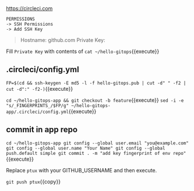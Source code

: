 
https://circleci.com

```
PERMISSIONS
-> SSH Permissions
-> Add SSH Key
```

> Hostname: github.com
>Private Key:

Fill `Private Key` with contents of `cat ~/hello-gitops`{{execute}}

## .circleci/config.yml

`FP=$(cd && ssh-keygen -E md5 -l -f hello-gitops.pub | cut -d" " -f2 | cut -d":" -f2-)`{{execute}}

`cd ~/hello-gitops-app && git checkout -b feature`{{execute}}
`sed -i -e "s/_FINGERPRINTS_/$FP/g" ~/hello-gitops-app/.circleci/config.yml`{{execute}}

## commit in app repo

`cd ~/hello-gitops-app
git config --global user.email "you@example.com"
git config --global user.name "Your Name"
git config --global push.default simple
git commit . -m "add key fingerprint of env repo"`{{execute}}

Replace `ptux` with your GITHUB_USERNAME and then execute.

`git push ptux`{{copy}}